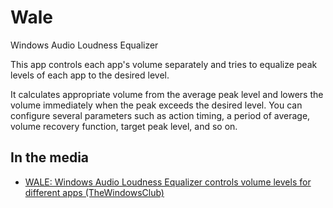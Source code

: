 # Wale
Windows Audio Loudness Equalizer

This app controls each app's volume separately and tries to equalize peak levels of each app to the desired level.

It calculates appropriate volume from the average peak level and lowers the volume immediately when the peak exceeds the desired level.
You can configure several parameters such as action timing, a period of average, volume recovery function, target peak level, and so on.


## In the media
* [WALE: Windows Audio Loudness Equalizer controls volume levels for different apps (TheWindowsClub)](https://www.thewindowsclub.com/wale-windows-audio-loudness-equalizer)
